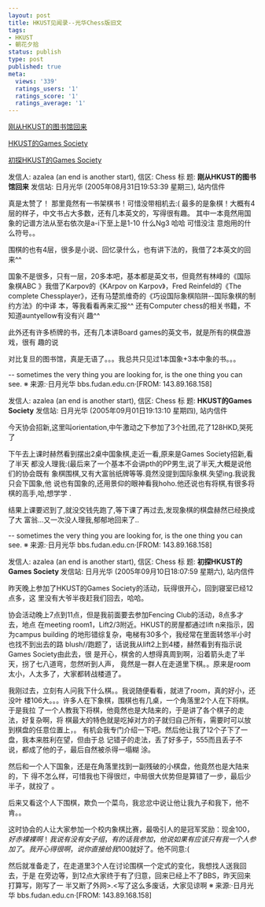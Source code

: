 ```yaml
---
layout: post
title: HKUST见闻录--光华Chess版旧文
tags:
- HKUST
- 朝花夕拾
status: publish
type: post
published: true
meta:
  views: '339'
  ratings_users: '1'
  ratings_score: '1'
  ratings_average: '1'
---
```

<a href="#library">刚从HKUST的图书馆回来</a>

<a href="#game">HKUST的Games Society</a>

<a href="#game2">初探HKUST的Games Society</a>
<p id="library">发信人: azalea (an end is another start), 信区: Chess
标  题: <strong>刚从HKUST的图书馆回来</strong>
发信站: 日月光华 (2005年08月31日19:53:39 星期三), 站内信件

真是太赞了！
那里竟然有一书架棋书！可惜没带相机去:(
最多的是象棋！大概有4层的样子，中文书占大多数，还有几本英文的，写得很有趣。
其中一本竟然用国象的记谱方法从至右依次是a-i下至上是1-10 什么Ng3 哈哈 可惜没注
意炮用的什么符号。。

围棋的也有4层，很多是小说、回忆录什么，也有讲下法的，我借了2本英文的回来^^

国象不是很多，只有一层，20多本吧，基本都是英文书，但竟然有林峰的《国际象棋ABC
》我借了Karpov的《KArpov on Karpov》，Fred Reinfeld的《The complete
Chessplayer》，还有马楚凯维奇的《巧设国际象棋陷阱--国际象棋的制约方法》的中译
本，等我看看再来汇报^^ 还有Computer chess的相关书籍，不知道auntyellow有没有兴
趣^^

此外还有许多桥牌的书，还有几本讲Board games的英文书，就是所有的棋盘游戏，很有
趣的说

对比复旦的图书馆，真是无语了。。。我总共只见过1本国象+3本中象的书。。。

--
sometimes the very thing you are looking for,
is the one thing you can see.
※ 来源:·日月光华 bbs.fudan.edu.cn·[FROM: 143.89.168.158]
<p id="game">发信人: azalea (an end is another start), 信区: Chess
标  题: <strong>HKUST的Games Society</strong>
发信站: 日月光华 (2005年09月01日19:13:10 星期四), 站内信件

今天协会招新,这里叫orientation,中午激动之下参加了3个社团,花了128HKD,哭死了

下午去上课时赫然看到摆出2桌中国象棋,走近一看,原来是Games Society招新,看了半天
都没人理我:(最后来了一个基本不会讲pth的PP男生,说了半天,大概是说他们的协会既有
象棋围棋,又有大富翁纸牌等等.竟然没提到国际象棋.失望ing.我说我只会下国象,他
说也有国象的,还用景仰的眼神看我hoho.他还说也有将棋,有很多将棋的高手,哈,想学学
.

结果上课要迟到了,就没交钱先跑了,等下课了再过去,发现象棋的棋盘赫然已经换成了大
富翁...又一次没人理我,郁郁地回来了..

--
sometimes the very thing you are looking for,
is the one thing you can see.
※ 来源:·日月光华 bbs.fudan.edu.cn·[FROM: 143.89.168.158]
<p id="game2">发信人: azalea (an end is another start), 信区: Chess
标  题: <strong>初探HKUST的Games Society</strong>
发信站: 日月光华 (2005年09月10日18:07:59 星期六), 站内信件

昨天晚上参加了HKUST的Games Society的活动，玩得很开心，回到寝室已经12点多，这
里没有大爷半夜赶我们回去，哈哈。

协会活动晚上7点到11点，但是我前面要去参加Fencing Club的活动，8点多才去，地点
在meeting room1，Lift2/3附近。HKUST的房屋都通过lift n来指示，因为campus
building 的地形错综复杂，电梯有30多个，我经常在里面转悠半小时也找不到出去的路
blush//跑题了，话说我从lift2上到4楼，赫然看到有指示说Games Society由此去，很
是开心，棋舍的人想得真周到啊，沿着箭头走了半天，拐了七八道弯，忽然听到人声，
竟然是一群人在走道里下棋。。原来是room太小，人太多了，大家都转战楼道了。

我刚过去，立刻有人问我下什么棋。。我说随便看看，就进了room，真的好小，还没叶
楼106大。。。许多人在下象棋，围棋也有几桌，一个角落里2个人在下将棋。于是我拉
了一个人教我下将棋，他竟然也是大陆来的，于是讲了各个棋子的走法，好复杂啊，将
棋最大的特色就是吃掉对方的子就归自己所有，需要时可以放到棋盘的任意位置上，。
有机会我专门介绍一下吧。然后他让我了12个子下了一盘，我本来胜利在望，但由于总
记错子的走法，丢了好多子，555而且丢子不说，都成了他的子，最后自然被杀得一塌糊
涂。

然后和一个人下国象，还是在角落里找到一副残破的小棋盘，他竟然也是大陆来的，下
得不怎么样，可惜我也下得很烂，中局很大优势但是算错了一步，最后少半子，就投了
。

后来又看这个人下围棋，欺负一个菜鸟，我忿忿中说让他让我九子和我下，他不肯。。

这时协会的人让大家参加一个校内象棋比赛，最吸引人的是冠军奖励：现金$100，好赤
裸裸啊！我说有没有女子组，有的话我参加，他说如果有应该只有我一个人参加了。我
开心得很啊，说你直接给我$100就好了。他不同意:(

然后就准备走了，在走道里3个人在讨论围棋一个定式的变化，我想找人送我回去，于是
在旁边等，到12点大家终于有了归意，回来已经上不了BBS，昨天回来打算写，刚写了一
半又断了外网&gt;.&lt;写了这么多废话，大家见谅啊
※ 来源:·日月光华 bbs.fudan.edu.cn·[FROM: 143.89.168.158] 
